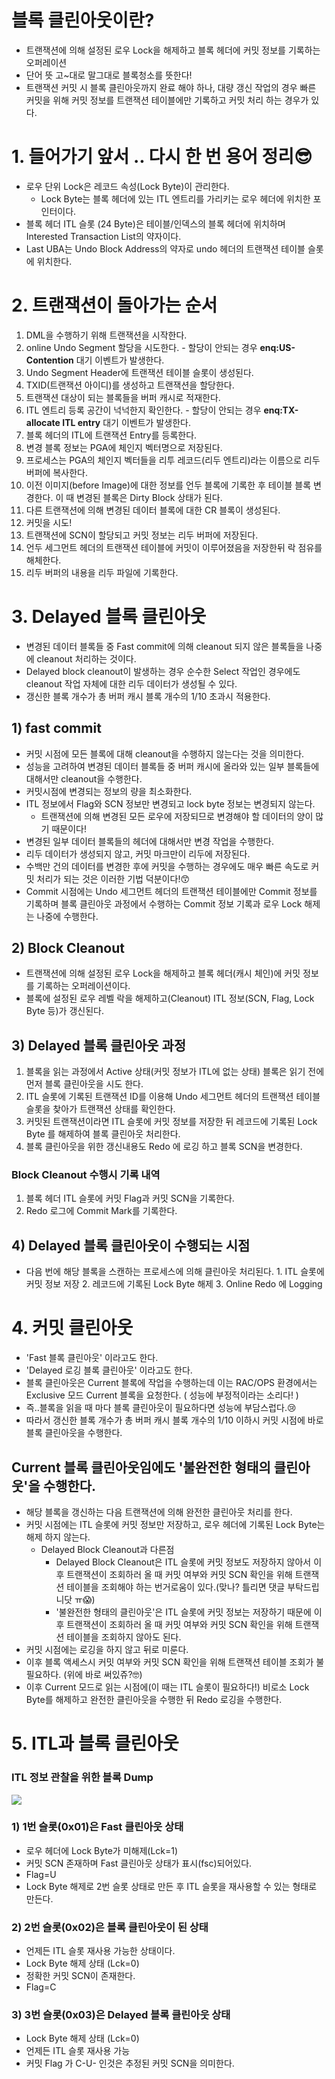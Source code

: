 # 블록 클린아웃이란?
- 트랜잭션에 의해 설정된 로우 Lock을 해제하고 블록 헤더에 커밋 정보를 기록하는 오퍼레이션
- 단어 뜻 고~대로 말그대로 블록청소를 뜻한다!
- 트랜잭션 커밋 시 블록 클린아웃까지 완료 해야 하나, 대량 갱신 작업의 경우 빠른 커밋을 위해 커밋 정보를 트랜잭션 테이블에만 기록하고 커밋 처리 하는 경우가 있다.
# 1. 들어가기 앞서 .. 다시 한 번 용어 정리😎
 - 로우 단위 Lock은 레코드 속성(Lock Byte)이 관리한다.
   - Lock Byte는 블록 헤더에 있는 ITL 엔트리를 가리키는 로우 헤더에 위치한 포인터이다.
- 블록 헤더 ITL 슬롯 (24 Byte)은 테이블/인덱스의 블록 헤더에 위치하며 Interested Transaction List의 약자이다.
- Last UBA는 Undo Block Address의 약자로 undo 헤더의 트랜잭션 테이블 슬롯에 위치한다.
# 2. 트랜잭션이 돌아가는 순서
  1. DML을 수행하기 위해 트랜잭션을 시작한다.
  2. online Undo Segment 할당을 시도한다.
    -  할당이 안되는 경우 **enq:US-Contention** 대기 이벤트가 발생한다.
  3. Undo Segment Header에 트랜잭션 테이블 슬롯이 생성된다.
  4. TXID(트랜잭션 아이디)를 생성하고 트랜잭션을 할당한다.
  5. 트랜잭션 대상이 되는 블록들을 버퍼 캐시로 적재한다.
  6. ITL 엔트리 등록 공간이 넉넉한지 확인한다.
    -  할당이 안되는 경우  **enq:TX-allocate ITL entry** 대기 이벤트가 발생한다.
  7. 블록 헤더의 ITL에 트랜잭션 Entry를 등록한다.
  8. 변경 블록 정보는 PGA에 체인지 벡터명으로 저장된다.
  9. 프로세스는 PGA의 체인지 벡터들을 리투 레코드(리두 엔트리)라는 이름으로 리두 버퍼에 복사한다.
  10. 이전 이미지(before Image)에 대한 정보를 언두 블록에 기록한 후 테이블 블록 변경한다. 이 때 변경된 블록은 Dirty Block 상태가 된다.
  11. 다른 트랜잭션에 의해 변경된 데이터 블록에 대한 CR 블록이 생성된다.
  12. 커밋을 시도!
  13. 트랜잭션에 SCN이 할당되고 커밋 정보는 리두 버퍼에 저장된다.
  14. 언두 세그먼트 헤더의 트랜잭션 테이블에 커밋이 이루어졌음을 저장한뒤 락 점유를 해체한다.
  15. 리두 버퍼의 내용을 리두 파일에 기록한다.
# 3. Delayed 블록 클린아웃
- 변경된 데이터 블록들 중 Fast commit에 의해 cleanout 되지 않은 블록들을 나중에 cleanout 처리하는 것이다.
- Delayed block cleanout이 발생하는 경우 순수한 Select 작업인 경우에도 cleanout 작업 자체에 대한 리두 데이터가 생성될 수 있다.
- 갱신한 블록 개수가 총 버퍼 캐시 블록 개수의 1/10 초과시 적용한다.
## 1) fast commit
- 커밋 시점에 모든 블록에 대해 cleanout을 수행하지 않는다는 것을 의미한다.
- 성능을 고려하여 변경된 데이터 블록들 중 버퍼 캐시에 올라와 있는 일부 블록들에 대해서만 cleanout을 수행한다.
- 커밋시점에 변경되는 정보의 량을 최소화한다.
- ITL 정보에서 Flag와 SCN 정보만 변경되고 lock byte 정보는 변경되지 않는다.
  - 트랜잭션에 의해 변경된 모든 로우에 저장되므로 변경해야 할 데이터의 양이 많기 때문이다!
- 변경된 일부 데이터 블록들의 헤더에 대해서만 변경 작업을 수행한다.
- 리두 데이터가 생성되지 않고, 커밋 마크만이 리두에 저장된다.
- 수백만 건의 데이터를 변경한 후에 커밋을 수행하는 경우에도 매우 빠른 속도로 커밋 처리가 되는 것은 이러한 기법 덕분이다!😙
- Commit 시점에는 Undo 세그먼트 헤더의 트랜잭션 테이블에만 Commit 정보를 기록하며
블록 클린아웃 과정에서 수행하는 Commit 정보 기록과 로우 Lock 해제는 나중에 수행한다.
## 2) Block Cleanout
- 트랜잭션에 의해 설정된 로우 Lock을 해제하고 블록 헤더(캐시 체인)에 커밋 정보를 기록하는 오퍼레이션이다.
- 블록에 설정된 로우 레벨 락을 해제하고(Cleanout) ITL 정보(SCN, Flag, Lock Byte 등)가 갱신된다.
## 3) Delayed 블록 클린아웃 과정        
1. 블록을 읽는 과정에서 Active 상태(커밋 정보가 ITL에 없는 상태) 블록은 읽기 전에 먼저 블록 클린아웃을 시도 한다.
2. ITL 슬롯에 기록된 트랜잭션 ID를 이용해 Undo 세그먼트 헤더의 트랜잭션 테이블 슬롯을 찾아가 트랜잭션 상태를 확인한다.
3. 커밋된 트랜잭션이라면 ITL 슬롯에 커밋 정보를 저장한 뒤 레코드에 기록된 Lock Byte 를 해제하여 블록 클린아웃 처리한다.
4. 블록 클린아웃을 위한 갱신내용도 Redo 에 로깅 하고 블록 SCN을 변경한다.
### Block Cleanout 수행시 기록 내역
1. 블록 헤더 ITL 슬롯에 커밋 Flag과 커밋 SCN을 기록한다.
2. Redo 로그에 Commit Mark를 기록한다.
## 4) Delayed 블록 클린아웃이 수행되는 시점
- 다음 번에 해당 블록을 스캔하는 프로세스에 의해 클린아웃 처리된다.
		1. ITL 슬롯에 커밋 정보 저장
        2. 레코드에 기록된 Lock Byte 해제
        3. Online Redo 에 Logging
# 4. 커밋 클린아웃
- 'Fast 블록 클린아웃' 이라고도 한다.
- 'Delayed 로깅 블록 클린아웃' 이라고도 한다.
- 블록 클린아웃은 Current 블록에 작업을 수행하는데 이는 RAC/OPS 환경에서는 Exclusive 모드 Current 블록을 요청한다. ( 성능에 부정적이라는 소리다! )
- 즉..블록을 읽을 때 마다 블록 클린아웃이 필요하다면 성능에 부담스럽다.😢
- 따라서 갱신한 블록 개수가 총 버퍼 캐시 블록 개수의 1/10 이하시 커밋 시점에 바로 블록 클린아웃을 수행한다.
## Current 블록 클린아웃임에도 '불완전한 형태의 클린아웃'을 수행한다.
- 해당 블록을 갱신하는 다음 트랜잭션에 의해 완전한 클린아웃 처리를 한다.
- 커밋 시점에는 ITL 슬롯에 커밋 정보만 저장하고, 로우 헤더에 기록된 Lock Byte는 해제 하지 않는다.
  - Delayed Block Cleanout과 다른점
    - Delayed Block Cleanout은 ITL 슬롯에 커밋 정보도 저장하지 않아서 이후 트랜잭션이 조회하러 올 때 커밋 여부와 커밋 SCN 확인을 위해 트랜잭션 테이블을 조회해야 하는 번거로움이 있다.(맞나? 틀리면 댓글 부탁드립니닷 ㅠ😱)
    - '불완전한 형태의 클린아웃'은 ITL 슬롯에 커밋 정보는 저장하기 때문에 이후 트랜잭션이 조회하러 올 때 커밋 여부와 커밋 SCN 확인을 위해 트랜잭션 테이블을 조회하지 않아도 된다.
- 커밋 시점에는 로깅을 하지 않고 뒤로 미룬다.
- 이후 블록 액세스시 커밋 여부와 커밋 SCN 확인을 위해 트랜잭션 테이블 조회가 불필요하다.
(위에 바로 써있쥬?🤓)
- 이후 Current 모드로 읽는 시점에(이 때는 ITL 슬롯이 필요하다!) 비로소 Lock Byte를 해제하고 완전한 클린아웃을 수행한 뒤 Redo 로깅을 수행한다.
# 5. ITL과 블록 클린아웃
### ITL 정보 관찰을 위한 블록 Dump
![](https://velog.velcdn.com/images/yooha9621/post/ac41eadb-9f60-46f1-8068-a59e07006489/image.png)

### 1) 1번 슬롯(0x01)은 Fast 클린아웃 상태
- 로우 헤더에 Lock Byte가 미해제(Lck=1)
- 커밋 SCN 존재하며 Fast 클린아웃 상태가 표시(fsc)되어있다.
- Flag=U
- Lock Byte 해제로 2번 슬롯 상태로 만든 후 ITL 슬롯을 재사용할 수 있는 형태로 만든다.
### 2) 2번 슬롯(0x02)은 블록 클린아웃이 된 상태
- 언제든 ITL 슬롯 재사용 가능한 상태이다.
- Lock Byte 해제 상태 (Lck=0)
- 정확한 커밋 SCN이 존재한다.
- Flag=C
### 3) 3번 슬롯(0x03)은 Delayed 블록 클린아웃 상태
- Lock Byte 해제 상태 (Lck=0)
- 언제든 ITL 슬롯 재사용 가능
- 커밋 Flag 가 C-U- 인것은 추정된 커밋 SCN을 의미한다.